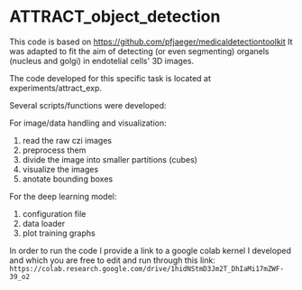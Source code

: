 # ATTRACT_object_detection

This code is based on https://github.com/pfjaeger/medicaldetectiontoolkit 
It was adapted to fit the aim of detecting (or even segmenting) organels (nucleus and golgi) in endotelial cells' 3D images.

The code developed for this specific task is located at experiments/attract_exp. 

Several scripts/functions were developed:

For image/data handling and visualization:
1. read the raw czi images
2. preprocess them
3. divide the image into smaller partitions (cubes)
4. visualize the images
5. anotate bounding boxes

For the deep learning model:
1. configuration file
2. data loader
3. plot training graphs 

In order to run the code I provide a link to a google colab kernel I developed and which you are free to edit and run through this link:
`https://colab.research.google.com/drive/1hidNStmD3Jm2T_DhIaMi17mZWF-39_o2`
